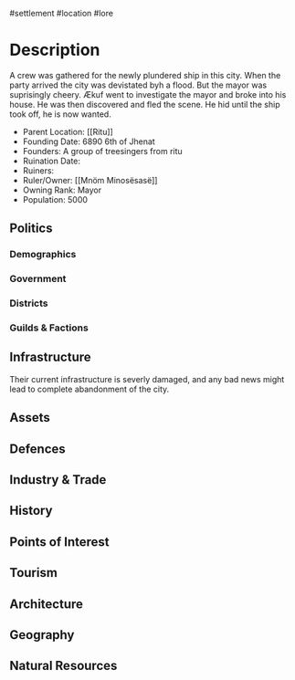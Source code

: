 #settlement #location #lore 
# Description
A crew was gathered for the newly plundered ship in this city. When the party arrived the city was devistated byh a flood. But the mayor was suprisingly cheery. Ækuf went to investigate the mayor and broke into his house. He was then discovered and fled the scene. He hid until the ship took off, he is now wanted.
- Parent Location: [[Ritu]]
- Founding Date: 6890 6th of Jhenat
- Founders: A group of treesingers from ritu
- Ruination Date:
- Ruiners:
- Ruler/Owner: [[Mnöm Minosësasë]]
- Owning Rank: Mayor
- Population: 5000

## Politics
### Demographics

### Government

### Districts

### Guilds & Factions

## Infrastructure
Their current infrastructure is severly damaged, and any bad news might lead to complete abandonment of the city.
## Assets

## Defences

## Industry & Trade

## History

## Points of Interest

## Tourism

## Architecture

## Geography

## Natural Resources